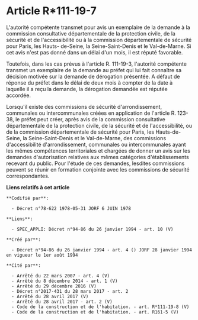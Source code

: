 # Article R*111-19-7

L'autorité compétente transmet pour avis un exemplaire de la demande à la commission consultative départementale de la
protection civile, de la sécurité et de l'accessibilité ou à la commission départementale de sécurité pour Paris, les Hauts-
de-Seine, la Seine-Saint-Denis et le Val-de-Marne. Si cet avis n'est pas donné dans un délai d'un mois, il est réputé
favorable.

Toutefois, dans les cas prévus à l'article R. 111-19-3, l'autorité compétente transmet un exemplaire de la demande au préfet
qui lui fait connaître sa décision motivée sur la demande de dérogation présentée. A défaut de réponse du préfet dans le
délai de deux mois à compter de la date à laquelle il a reçu la demande, la dérogation demandée est réputée accordée.

Lorsqu'il existe des commissions de sécurité d'arrondissement, communales ou intercommunales créées en application de
l'article R. 123-38, le préfet peut créer, après avis de la commission consultative départementale de la protection civile,
de la sécurité et de l'accessibilité, ou de la commission départementale de sécurité pour Paris, les Hauts-de-Seine, la
Seine-Saint-Denis et le Val-de-Marne, des commissions d'accessibilité d'arrondissement, communales ou intercommunales ayant
les mêmes compétences territoriales et chargées de donner un avis sur les demandes d'autorisation relatives aux mêmes
catégories d'établissements recevant du public. Pour l'étude de ces demandes, lesdites commissions peuvent se réunir en
formation conjointe avec les commissions de sécurité correspondantes.

**Liens relatifs à cet article**

	**Codifié par**:

	  - Décret n°78-622 1978-05-31 JORF 6 JUIN 1978

	**Liens**:

	  - SPEC_APPLI: Décret n°94-86 du 26 janvier 1994 - art. 10 (V)

	**Créé par**:

	  - Décret n°94-86 du 26 janvier 1994 - art. 4 () JORF 28 janvier 1994 en vigueur le 1er août 1994

	**Cité par**:

	  - Arrêté du 22 mars 2007 - art. 4 (V)
	  - Arrêté du 8 décembre 2014 - art. 1 (V)
	  - Arrêté du 29 décembre 2016 (V)
	  - Décret n°2017-431 du 28 mars 2017 - art. 2
	  - Arrêté du 28 avril 2017 (V)
	  - Arrêté du 28 avril 2017 - art. 2 (V)
	  - Code de la construction et de l'habitation. - art. R*111-19-8 (V)
	  - Code de la construction et de l'habitation. - art. R161-5 (V)
